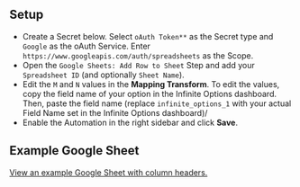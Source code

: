## Setup
- Create a Secret below.  Select `oAuth Token**` as the Secret type and `Google` as the oAuth Service. Enter `https://www.googleapis.com/auth/spreadsheets` as the Scope.
- Open the `Google Sheets: Add Row to Sheet` Step and add your `Spreadsheet ID` (and optionally `Sheet Name`).
- Edit the `M` and `N` values in the **Mapping Transform**. To edit the values, copy the field name of your option in the Infinite Options dashboard. Then, paste the field name (replace `infinite_options_1` with your actual Field Name set in the Infinite Options dashboard)/
- Enable the Automation in the right sidebar and click **Save**.

## Example Google Sheet
[View an example Google Sheet with column headers.](https://docs.google.com/spreadsheets/d/1uPFMnqU4miEtO-k85zmZXjTcnBtDMp6vg_tUdzMu49A/edit?usp=sharing)